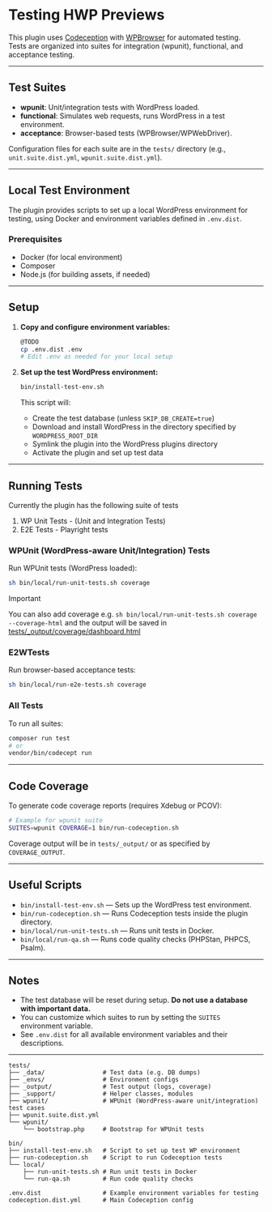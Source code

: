# Testing HWP Previews

This plugin uses [Codeception](https://codeception.com/) with [WPBrowser](https://wpbrowser.wptestkit.dev/) for automated testing.  
Tests are organized into suites for integration (wpunit), functional, and acceptance testing.

---

## Test Suites

- **wpunit**: Unit/integration tests with WordPress loaded.
- **functional**: Simulates web requests, runs WordPress in a test environment.
- **acceptance**: Browser-based tests (WPBrowser/WPWebDriver).

Configuration files for each suite are in the `tests/` directory (e.g., `unit.suite.dist.yml`, `wpunit.suite.dist.yml`).

---

## Local Test Environment

The plugin provides scripts to set up a local WordPress environment for testing, using Docker and environment variables defined in `.env.dist`.

### Prerequisites

- Docker (for local environment)
- Composer
- Node.js (for building assets, if needed)

---

## Setup

1. **Copy and configure environment variables:**

   ```bash
   @TODO
   cp .env.dist .env
   # Edit .env as needed for your local setup
   ```


2. **Set up the test WordPress environment:**

   ```bash
   bin/install-test-env.sh
   ```

   This script will:
   - Create the test database (unless `SKIP_DB_CREATE=true`)
   - Download and install WordPress in the directory specified by `WORDPRESS_ROOT_DIR`
   - Symlink the plugin into the WordPress plugins directory
   - Activate the plugin and set up test data

---

## Running Tests

Currently the plugin has the following suite of tests

1. WP Unit Tests - (Unit and Integration Tests)
2. E2E Tests - Playright tests

### WPUnit (WordPress-aware Unit/Integration) Tests

Run WPUnit tests (WordPress loaded):

```bash
sh bin/local/run-unit-tests.sh coverage
```

> [!IMPORTANT]
> You can also add coverage e.g. `sh bin/local/run-unit-tests.sh coverage --coverage-html` and the output will be saved in [tests/_output/coverage/dashboard.html](tests/_output/coverage/dashboard.html)


### E2WTests

Run browser-based acceptance tests:

```bash
sh bin/local/run-e2e-tests.sh coverage
```

### All Tests

To run all suites:

```bash
composer run test
# or
vendor/bin/codecept run
```

---

## Code Coverage

To generate code coverage reports (requires Xdebug or PCOV):

```bash
# Example for wpunit suite
SUITES=wpunit COVERAGE=1 bin/run-codeception.sh
```

Coverage output will be in `tests/_output/` or as specified by `COVERAGE_OUTPUT`.

---

## Useful Scripts

- `bin/install-test-env.sh` — Sets up the WordPress test environment.
- `bin/run-codeception.sh` — Runs Codeception tests inside the plugin directory.
- `bin/local/run-unit-tests.sh` — Runs unit tests in Docker.
- `bin/local/run-qa.sh` — Runs code quality checks (PHPStan, PHPCS, Psalm).

---

## Notes

- The test database will be reset during setup. **Do not use a database with important data.**
- You can customize which suites to run by setting the `SUITES` environment variable.
- See `.env.dist` for all available environment variables and their descriptions.

---

```text
tests/
├── _data/                # Test data (e.g. DB dumps)
├── _envs/                # Environment configs
├── _output/              # Test output (logs, coverage)
├── _support/             # Helper classes, modules
├── wpunit/               # WPUnit (WordPress-aware unit/integration) test cases
├── wpunit.suite.dist.yml
└── wpunit/
    └── bootstrap.php     # Bootstrap for WPUnit tests

bin/
├── install-test-env.sh   # Script to set up test WP environment
├── run-codeception.sh    # Script to run Codeception tests
└── local/
    ├── run-unit-tests.sh # Run unit tests in Docker
    └── run-qa.sh         # Run code quality checks

.env.dist                 # Example environment variables for testing
codeception.dist.yml      # Main Codeception config
```
